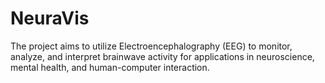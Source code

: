 # NeuraVis
The project aims to utilize Electroencephalography (EEG) to monitor, analyze, and interpret brainwave activity for applications in neuroscience, mental health, and human-computer interaction. 
